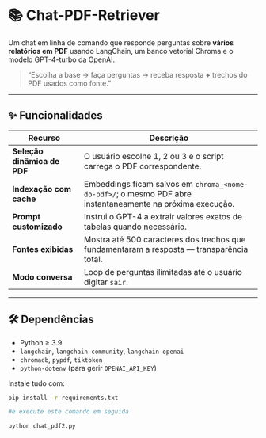 # 📚 Chat-PDF-Retriever

Um chat em linha de comando que responde perguntas sobre **vários relatórios em PDF** usando LangChain, um banco vetorial Chroma e o modelo GPT-4-turbo da OpenAI.

> “Escolha a base → faça perguntas → receba resposta **+** trechos do PDF usados como fonte.”

---

## ✨ Funcionalidades

| Recurso | Descrição |
|---------|-----------|
| **Seleção dinâmica de PDF** | O usuário escolhe 1, 2 ou 3 e o script carrega o PDF correspondente. |
| **Indexação com cache** | Embeddings ficam salvos em `chroma_<nome-do-pdf>/`; o mesmo PDF abre instantaneamente na próxima execução. |
| **Prompt customizado** | Instrui o GPT-4 a extrair valores exatos de tabelas quando necessário. |
| **Fontes exibidas** | Mostra até 500 caracteres dos trechos que fundamentaram a resposta — transparência total. |
| **Modo conversa** | Loop de perguntas ilimitadas até o usuário digitar `sair`. |

---

## 🛠️ Dependências

- Python ≥ 3.9  
- `langchain`, `langchain-community`, `langchain-openai`  
- `chromadb`, `pypdf`, `tiktoken`  
- `python-dotenv` (para gerir `OPENAI_API_KEY`)

Instale tudo com:

```bash
pip install -r requirements.txt

#e execute este comando em seguida

python chat_pdf2.py

